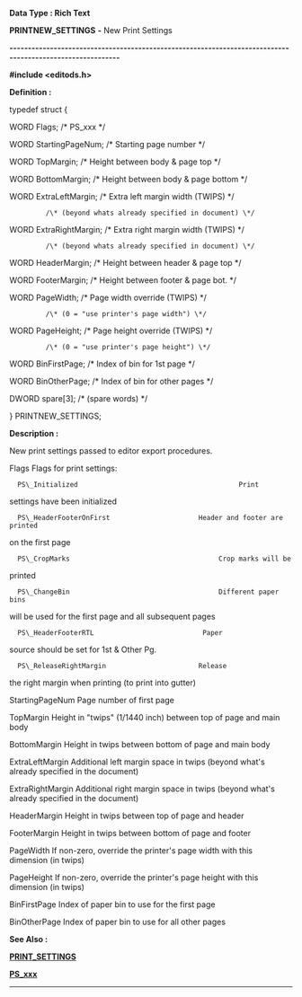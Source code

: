 




<!--
 /\* Font Definitions \*/
 @font-face
 {font-family:Courier;
 panose-1:2 7 4 9 2 2 5 2 4 4;}
@font-face
 {font-family:"Tms Rmn";
 panose-1:2 2 6 3 4 5 5 2 3 4;}
@font-face
 {font-family:Helv;
 panose-1:2 11 6 4 2 2 2 3 2 4;}
@font-face
 {font-family:"Cambria Math";
 panose-1:2 4 5 3 5 4 6 3 2 4;}
 /\* Style Definitions \*/
 p.MsoNormal, li.MsoNormal, div.MsoNormal
 {margin-top:0cm;
 margin-right:0cm;
 margin-bottom:8.0pt;
 margin-left:0cm;
 line-height:107%;
 font-size:11.0pt;
 font-family:"Calibri",sans-serif;}
.MsoChpDefault
 {font-size:11.0pt;}
.MsoPapDefault
 {margin-bottom:8.0pt;
 line-height:107%;}
 /\* Page Definitions \*/
 @page WordSection1
 {size:612.0pt 792.0pt;
 margin:72.0pt 72.0pt 72.0pt 72.0pt;}
div.WordSection1
 {page:WordSection1;}
-->




 


**Data Type : Rich Text**



**PRINTNEW\_SETTINGS** **-** New Print
Settings


**----------------------------------------------------------------------------------------------------------**



**#include
<editods.h>**



**Definition :**



typedef struct {  

   WORD Flags;            /\* PS\_xxx \*/  

   WORD StartingPageNum;  /\* Starting page number \*/  

   WORD TopMargin;        /\* Height between body & page top \*/  

   WORD BottomMargin;     /\* Height between body & page bottom \*/  

   WORD ExtraLeftMargin;  /\* Extra left margin width (TWIPS) \*/  

             /\* (beyond whats already specified in document) \*/  

   WORD ExtraRightMargin; /\* Extra right margin width (TWIPS) \*/  

             /\* (beyond whats already specified in document) \*/  

   WORD HeaderMargin;     /\* Height between header & page top \*/  

   WORD FooterMargin;     /\* Height between footer & page bot. \*/  

   WORD PageWidth;        /\* Page width override (TWIPS) \*/  

             /\* (0 = "use printer's page width") \*/  

   WORD PageHeight;       /\* Page height override (TWIPS) \*/  

             /\* (0 = "use printer's page height") \*/  

   WORD BinFirstPage;     /\* Index of bin for 1st page \*/  

   WORD BinOtherPage;     /\* Index of bin for other pages \*/  

   DWORD spare[3];        /\* (spare words) \*/  

} PRINTNEW\_SETTINGS;


 


**Description :**



New print
settings passed to editor export procedures.  

Flags                                              Flags for print settings:


      PS\_Initialized                                        Print
settings have been initialized  

      PS\_HeaderFooterOnFirst                      Header and footer are printed
on the first page  

      PS\_CropMarks                                     Crop marks will be
printed  

      PS\_ChangeBin                                     Different paper bins
will be used for the first page and all subsequent pages


      PS\_HeaderFooterRTL                           Paper
source should be set for 1st & Other Pg.


      PS\_ReleaseRightMargin                       Release
the right margin when printing (to print into gutter)  

StartingPageNum                           Page number of first page  

TopMargin                                      Height in "twips"
(1/1440 inch) between top of page and main body  

BottomMargin                                 Height in twips between bottom of
page and main body  

ExtraLeftMargin                              Additional left margin space in
twips (beyond what's already specified in the document)  

ExtraRightMargin                            Additional right margin space in
twips (beyond what's already specified in the document)  

HeaderMargin                                 Height in twips between top of
page and header  

FooterMargin                                  Height in twips between bottom of
page and footer  

PageWidth                                      If non-zero, override the
printer's page width with this dimension (in twips)  

PageHeight                                    If non-zero, override the
printer's page height with this dimension (in twips)  

BinFirstPage                                   Index of paper bin to use for
the first page  

BinOtherPage                                 Index of paper bin to use for all
other pages


 **See Also :**


**[PRINT\_SETTINGS](notes:///8525872100478C66/61FD4E9848264AD28525620B006BA8BD/E32B593415FD3E448525605100526907)**


**[PS\_xxx](notes:///8525872100478C66/61FD4E9848264AD28525620B006BA8BD/33C9EB0F0FA54D1A85256203007474B9)**



----------------------------------------------------------------------------------------------------------


 





